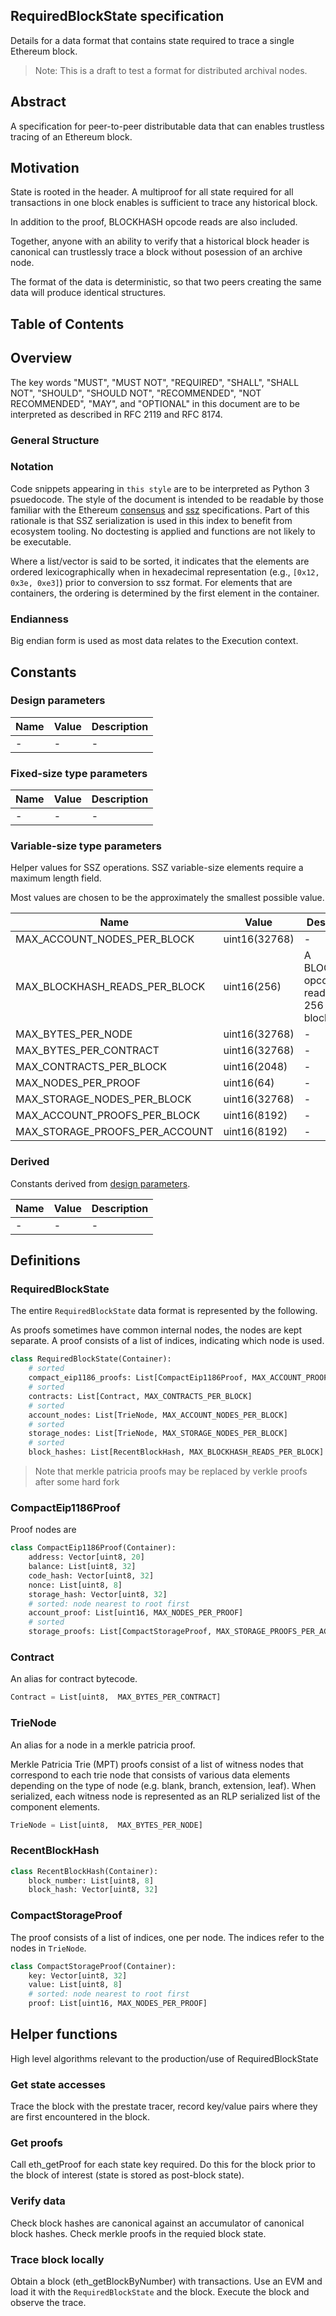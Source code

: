## RequiredBlockState specification

Details for a data format that contains state required to
trace a single Ethereum block.

> Note: This is a draft to test a format for distributed archival nodes.

## Abstract

A specification for peer-to-peer distributable data that can enables trustless
tracing of an Ethereum block.

## Motivation

State is rooted in the header. A multiproof for all state required for all
transactions in one block enables is sufficient to trace any historical block.

In addition to the proof, BLOCKHASH opcode reads are also included.

Together, anyone with an ability to verify that a historical block header is canonical
can trustlessly trace a block without posession of an archive node.

The format of the data is deterministic, so that two peers creating the same
data will produce identical structures.

## Table of Contents


## Overview

The key words "MUST", "MUST NOT", "REQUIRED", "SHALL", "SHALL NOT", "SHOULD", "SHOULD NOT",
"RECOMMENDED", "NOT RECOMMENDED", "MAY", and "OPTIONAL" in this document are to be interpreted
as described in RFC 2119 and RFC 8174.

### General Structure


### Notation
Code snippets appearing in `this style` are to be interpreted as Python 3 psuedocode. The
style of the document is intended to be readable by those familiar with the
Ethereum [consensus](#ethereum-consensus-specification) and
[ssz](#ssz-spec) specifications. Part of this
rationale is that SSZ serialization is used in this index to benefit from ecosystem tooling.
No doctesting is applied and functions are not likely to be executable.

Where a list/vector is said to be sorted, it indicates that the elements are ordered
lexicographically when in hexadecimal representation (e.g., `[0x12, 0x3e, 0xe3]`) prior
to conversion to ssz format. For elements that are containers, the ordering is determined by
the first element in the container.

### Endianness

Big endian form is used as most data relates to the Execution context.

## Constants

### Design parameters

| Name | Value | Description |
| - | - | - |
|-|-|-|

### Fixed-size type parameters


| Name | Value | Description |
| - | - | - |
|-|-|-|

### Variable-size type parameters

Helper values for SSZ operations. SSZ variable-size elements require a maximum length field.

Most values are chosen to be the approximately the smallest possible value.

| Name | Value | Description |
| - | - | - |
| MAX_ACCOUNT_NODES_PER_BLOCK | uint16(32768) | - |
| MAX_BLOCKHASH_READS_PER_BLOCK | uint16(256) | A BLOCKHASH opcode may read up to 256 recent blocks |
| MAX_BYTES_PER_NODE | uint16(32768) | - |
| MAX_BYTES_PER_CONTRACT | uint16(32768) | - |
| MAX_CONTRACTS_PER_BLOCK | uint16(2048) | - |
| MAX_NODES_PER_PROOF | uint16(64) | - |
| MAX_STORAGE_NODES_PER_BLOCK | uint16(32768) | - |
| MAX_ACCOUNT_PROOFS_PER_BLOCK | uint16(8192) | - |
| MAX_STORAGE_PROOFS_PER_ACCOUNT | uint16(8192) | - |

### Derived

Constants derived from [design parameters](#design-parameters).

| Name | Value | Description |
| - | - | - |
|-|-|-|

## Definitions

### RequiredBlockState

The entire `RequiredBlockState` data format is represented by the following.

As proofs sometimes have common internal nodes, the nodes are kept separate.
A proof consists of a list of indices, indicating which node is used.

```python
class RequiredBlockState(Container):
    # sorted
    compact_eip1186_proofs: List[CompactEip1186Proof, MAX_ACCOUNT_PROOFS_PER_BLOCK]
    # sorted
    contracts: List[Contract, MAX_CONTRACTS_PER_BLOCK]
    # sorted
    account_nodes: List[TrieNode, MAX_ACCOUNT_NODES_PER_BLOCK]
    # sorted
    storage_nodes: List[TrieNode, MAX_STORAGE_NODES_PER_BLOCK]
    # sorted
    block_hashes: List[RecentBlockHash, MAX_BLOCKHASH_READS_PER_BLOCK]
```

> Note that merkle patricia proofs may be replaced by verkle proofs after some hard fork

### CompactEip1186Proof

Proof nodes are
```python
class CompactEip1186Proof(Container):
    address: Vector[uint8, 20]
    balance: List[uint8, 32]
    code_hash: Vector[uint8, 32]
    nonce: List[uint8, 8]
    storage_hash: Vector[uint8, 32]
    # sorted: node nearest to root first
    account_proof: List[uint16, MAX_NODES_PER_PROOF]
    # sorted
    storage_proofs: List[CompactStorageProof, MAX_STORAGE_PROOFS_PER_ACCOUNT]
```

### Contract

An alias for contract bytecode.
```python
Contract = List[uint8,  MAX_BYTES_PER_CONTRACT]
```

### TrieNode

An alias for a node in a merkle patricia proof.

Merkle Patricia Trie (MPT) proofs consist of a list of witness nodes that correspond to each trie node that consists of various data elements depending on the type of node (e.g. blank, branch, extension, leaf).  When serialized, each witness node is represented as an RLP serialized list of the component elements.

```python
TrieNode = List[uint8,  MAX_BYTES_PER_NODE]
```

### RecentBlockHash

```python
class RecentBlockHash(Container):
    block_number: List[uint8, 8]
    block_hash: Vector[uint8, 32]
```

### CompactStorageProof

The proof consists of a list of indices, one per node. The indices refer
to the nodes in `TrieNode`.
```python
class CompactStorageProof(Container):
    key: Vector[uint8, 32]
    value: List[uint8, 8]
    # sorted: node nearest to root first
    proof: List[uint16, MAX_NODES_PER_PROOF]
```

## Helper functions

High level algorithms relevant to the production/use of RequiredBlockState

### Get state accesses

Trace the block with the prestate tracer, record key/value pairs where
they are first encountered in the block.

### Get proofs

Call eth_getProof for each state key required. Do this for the block prior
to the block of interest (state is stored as post-block state).

### Verify data

Check block hashes are canonical against an accumulator of canonical
block hashes. Check merkle proofs in the requied block state.

### Trace block locally

Obtain a block (eth_getBlockByNumber) with transactions. Use an EVM
and load it with the `RequiredBlockState` and the block. Execute
the block and observe the trace.